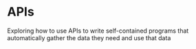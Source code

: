 # APIs

Exploring how to use APIs to write self-contained programs that automatically gather the data they need and use that data
